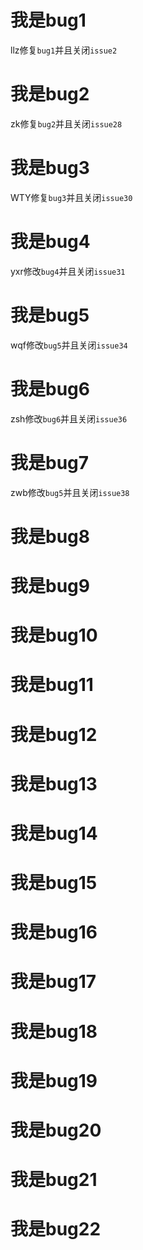 # 我是bug1
llz修复`bug1`并且关闭`issue2`
# 我是bug2
zk修复`bug2`并且关闭`issue28`
# 我是bug3
WTY修复`bug3`并且关闭`issue30`
# 我是bug4

yxr修改`bug4`并且关闭`issue31`

# 我是bug5

wqf修改`bug5`并且关闭`issue34`

# 我是bug6

zsh修改`bug6`并且关闭`issue36`

# 我是bug7
zwb修改`bug5`并且关闭`issue38`
# 我是bug8

# 我是bug9

# 我是bug10

# 我是bug11

# 我是bug12

# 我是bug13

# 我是bug14

# 我是bug15

# 我是bug16

# 我是bug17

# 我是bug18

# 我是bug19

# 我是bug20

# 我是bug21

# 我是bug22

